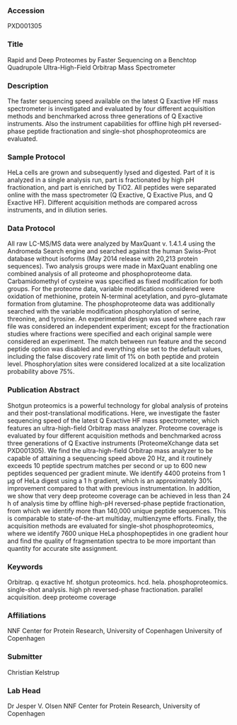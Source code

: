 ### Accession
PXD001305

### Title
Rapid and Deep Proteomes by Faster Sequencing on a Benchtop Quadrupole Ultra-High-Field Orbitrap Mass Spectrometer

### Description
The faster sequencing speed available on the latest Q Exactive HF mass spectrometer is investigated and evaluated by four different acquisition methods and benchmarked across three generations of Q Exactive instruments. Also the instrument capabilities for offline high pH reversed-phase peptide fractionation and single-shot phosphoproteomics are evaluated.

### Sample Protocol
HeLa cells are grown and subsequently lysed and digested. Part of it is analyzed in a single analysis run, part is fractionated by high pH fractionation, and part is enriched by TiO2. All peptides were separated online with the mass spectrometer (Q Exactive, Q Exactive Plus, and Q Exactive HF). Different acquisition methods are compared across instruments, and in dilution series.

### Data Protocol
All raw LC-MS/MS data were analyzed by MaxQuant v. 1.4.1.4 using the Andromeda Search engine and searched against the human Swiss-Prot database without isoforms (May 2014 release with 20,213 protein sequences). Two analysis groups were made in MaxQuant enabling one combined analysis of all proteome and phosphoproteome data. Carbamidomethyl of cysteine was specified as fixed modification for both groups. For the proteome data, variable modifications considered were oxidation of methionine, protein N-terminal acetylation, and pyro-glutamate formation from glutamine. The phosphoproteome data was additionally searched with the variable modification phosphorylation of serine, threonine, and tyrosine. An experimental design was used where each raw file was considered an independent experiment; except for the fractionation studies where fractions were specified and each original sample were considered an experiment. The match between run feature and the second peptide option was disabled and everything else set to the default values, including the false discovery rate limit of 1% on both peptide and protein level. Phosphorylation sites were considered localized at a site localization probability above 75%.

### Publication Abstract
Shotgun proteomics is a powerful technology for global analysis of proteins and their post-translational modifications. Here, we investigate the faster sequencing speed of the latest Q Exactive HF mass spectrometer, which features an ultra-high-field Orbitrap mass analyzer. Proteome coverage is evaluated by four different acquisition methods and benchmarked across three generations of Q Exactive instruments (ProteomeXchange data set PXD001305). We find the ultra-high-field Orbitrap mass analyzer to be capable of attaining a sequencing speed above 20 Hz, and it routinely exceeds 10 peptide spectrum matches per second or up to 600 new peptides sequenced per gradient minute. We identify 4400 proteins from 1 &#x3bc;g of HeLa digest using a 1 h gradient, which is an approximately 30% improvement compared to that with previous instrumentation. In addition, we show that very deep proteome coverage can be achieved in less than 24 h of analysis time by offline high-pH reversed-phase peptide fractionation, from which we identify more than 140,000 unique peptide sequences. This is comparable to state-of-the-art multiday, multienzyme efforts. Finally, the acquisition methods are evaluated for single-shot phosphoproteomics, where we identify 7600 unique HeLa phosphopeptides in one gradient hour and find the quality of fragmentation spectra to be more important than quantity for accurate site assignment.

### Keywords
Orbitrap. q exactive hf. shotgun proteomics. hcd. hela. phosphoproteomics. single-shot analysis. high ph reversed-phase fractionation. parallel acquisition. deep proteome coverage

### Affiliations
NNF Center for Protein Research, University of Copenhagen
University of Copenhagen

### Submitter
Christian Kelstrup

### Lab Head
Dr Jesper V. Olsen
NNF Center for Protein Research, University of Copenhagen



